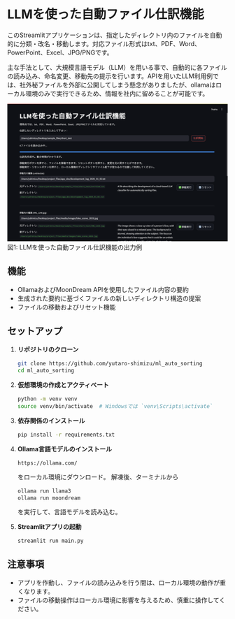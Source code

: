 # LLMを使った自動ファイル仕訳機能

このStreamlitアプリケーションは、指定したディレクトリ内のファイルを自動的に分類・改名・移動します。対応ファイル形式はtxt、PDF、Word、PowerPoint、Excel、JPG/PNGです。

主な手法として、大規模言語モデル（LLM）を用いる事で、自動的に各ファイルの読み込み、命名変更、移動先の提示を行います。APIを用いたLLM利用例では、社外秘ファイルを外部に公開してしまう懸念がありましたが、ollamaはローカル環境のみで実行できるため、情報を社内に留めることが可能です。



![アプリケーションのスクリーンショット](assets/sample_screen.png)
図1: LLMを使った自動ファイル仕訳機能の出力例

## 機能

- OllamaおよびMoonDream APIを使用したファイル内容の要約
- 生成された要約に基づくファイルの新しいディレクトリ構造の提案
- ファイルの移動およびリセット機能

## セットアップ

1. **リポジトリのクローン**

    ```bash
    git clone https://github.com/yutaro-shimizu/ml_auto_sorting
    cd ml_auto_sorting
    ```

2. **仮想環境の作成とアクティベート**

    ```bash
    python -m venv venv
    source venv/bin/activate  # Windowsでは `venv\Scripts\activate`
    ```

3. **依存関係のインストール**

    ```bash
    pip install -r requirements.txt
    ```

4. **Ollama言語モデルのインストール**

    ```
    https://ollama.com/
    ```    
    をローカル環境にダウンロード。
    解凍後、ターミナルから

    ```
    ollama run llama3
    ollama run moondream
    ```
    を実行して、言語モデルを読み込む。

4. **Streamlitアプリの起動**

    ```bash
    streamlit run main.py
    ```

## 注意事項

- アプリを作動し、ファイルの読み込みを行う間は、ローカル環境の動作が重くなります。
- ファイルの移動操作はローカル環境に影響を与えるため、慎重に操作してください。

